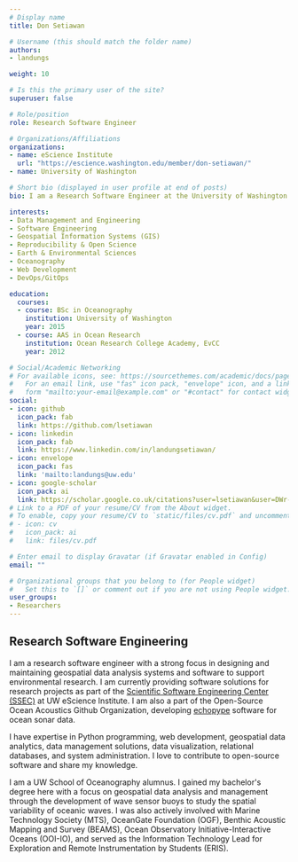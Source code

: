 ```yaml
---
# Display name
title: Don Setiawan

# Username (this should match the folder name)
authors:
- landungs

weight: 10

# Is this the primary user of the site?
superuser: false

# Role/position
role: Research Software Engineer

# Organizations/Affiliations
organizations:
- name: eScience Institute
  url: "https://escience.washington.edu/member/don-setiawan/"
- name: University of Washington

# Short bio (displayed in user profile at end of posts)
bio: I am a Research Software Engineer at the University of Washington with a strong focus in designing, developing, and maintaining scientific data analysis systems. I am a contributor to various open source software. I learning new technologies and apply them in my work.

interests:
- Data Management and Engineering
- Software Engineering
- Geospatial Information Systems (GIS)
- Reproducibility & Open Science
- Earth & Environmental Sciences
- Oceanography
- Web Development
- DevOps/GitOps

education:
  courses:
  - course: BSc in Oceanography
    institution: University of Washington
    year: 2015
  - course: AAS in Ocean Research
    institution: Ocean Research College Academy, EvCC
    year: 2012

# Social/Academic Networking
# For available icons, see: https://sourcethemes.com/academic/docs/page-builder/#icons
#   For an email link, use "fas" icon pack, "envelope" icon, and a link in the
#   form "mailto:your-email@example.com" or "#contact" for contact widget.
social:
- icon: github
  icon_pack: fab
  link: https://github.com/lsetiawan
- icon: linkedin
  icon_pack: fab
  link: https://www.linkedin.com/in/landungsetiawan/
- icon: envelope
  icon_pack: fas
  link: 'mailto:landungs@uw.edu'
- icon: google-scholar
  icon_pack: ai
  link: https://scholar.google.co.uk/citations?user=lsetiawan&user=DWr-V0AAAAAJ
# Link to a PDF of your resume/CV from the About widget.
# To enable, copy your resume/CV to `static/files/cv.pdf` and uncomment the lines below.
# - icon: cv
#   icon_pack: ai
#   link: files/cv.pdf

# Enter email to display Gravatar (if Gravatar enabled in Config)
email: ""

# Organizational groups that you belong to (for People widget)
#   Set this to `[]` or comment out if you are not using People widget.
user_groups:
- Researchers
---
```


## Research Software Engineering

I am a research software engineer with a strong focus in designing and maintaining geospatial data analysis systems and software to support environmental research.
I am currently providing software solutions for research projects as part of the [Scientific Software Engineering Center (SSEC)](https://escience.washington.edu/software-engineering/ssec/) at UW eScience Institute.
I am also a part of the Open-Source Ocean Acoustics Github Organization, developing [echopype](https://github.com/OSOceanAcoustics/echopype) software for ocean sonar data.

I have expertise in Python programming, web development, geospatial data analytics, data management solutions, data visualization, relational databases, and system administration.
I love to contribute to open-source software and share my knowledge.

I am a UW School of Oceanography alumnus. I gained my bachelor's degree here with a focus on geospatial data analysis and management through the development of wave sensor buoys to study the spatial variability of oceanic waves.
I was also actively involved with Marine Technology Society (MTS), OceanGate Foundation (OGF), Benthic Acoustic Mapping and Survey (BEAMS), Ocean Observatory Initiative-Interactive Oceans (OOI-IO), and served as the Information Technology Lead for Exploration and Remote Instrumentation by Students (ERIS).
